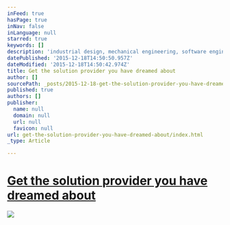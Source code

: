 ```yaml
---
inFeed: true
hasPage: true
inNav: false
inLanguage: null
starred: true
keywords: []
description: 'industrial design, mechanical engineering, software engineering'
datePublished: '2015-12-18T14:50:50.957Z'
dateModified: '2015-12-18T14:50:42.974Z'
title: Get the solution provider you have dreamed about
author: []
sourcePath: _posts/2015-12-18-get-the-solution-provider-you-have-dreamed-about.md
published: true
authors: []
publisher:
  name: null
  domain: null
  url: null
  favicon: null
url: get-the-solution-provider-you-have-dreamed-about/index.html
_type: Article

---
```

# [Get the solution provider you have dreamed about][0]
![](https://the-grid-user-content.s3-us-west-2.amazonaws.com/3ea471bf-38d6-4bae-985f-b5caa3333b6c.jpg)

[0]: http://www.slideshare.net/tiborzahorecz7/get-the-solution-provider-you-have-dreamed-about